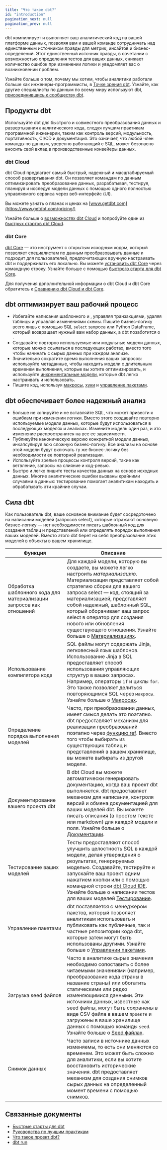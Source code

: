 ```yaml
---
title: "Что такое dbt?"
id: "introduction"
pagination_next: null
pagination_prev: null
---
```


<Snippet path="what-is-dbt-intro" />

dbt компилирует и выполняет ваш аналитический код на вашей платформе данных, позволяя вам и вашей команде сотрудничать над единственным источником правды для метрик, инсайтов и бизнес-определений. Этот единственный источник правды, в сочетании с возможностью определения тестов для ваших данных, снижает количество ошибок при изменении логики и уведомляет вас о возникновении проблем.

<Lightbox src="/img/docs/cloud-overview.jpg" width="60%" title="dbt работает вместе с вашими инструментами для загрузки, визуализации и другими инструментами работы с данными, позволяя вам преобразовывать данные непосредственно в вашей облачной платформе данных." />

Узнайте больше о том, почему мы хотим, чтобы аналитики работали больше как инженеры-программисты, в [Точке зрения dbt](/community/resources/viewpoint). Узнайте, как другие специалисты по данным по всему миру используют dbt, [присоединившись к сообществу dbt](https://www.getdbt.com/community/join-the-community).

## Продукты dbt

Используйте dbt для быстрого и совместного преобразования данных и развертывания аналитического кода, следуя лучшим практикам программной инженерии, таким как контроль версий, модульность, портативность, CI/CD и документация. Это означает, что любой член команды по данным, уверенно работающий с SQL, может безопасно вносить свой вклад в производственные конвейеры данных.

### dbt Cloud

dbt Cloud предлагает самый быстрый, надежный и масштабируемый способ развертывания dbt. Он позволяет командам по данным оптимизировать преобразование данных, разрабатывая, тестируя, планируя и исследуя модели данных с помощью одного полностью управляемого сервиса через веб-интерфейс (UI).

Вы можете узнать о планах и ценах на [www.getdbt.com](https://www.getdbt.com/pricing/)

Узнайте больше о [возможностях dbt Cloud](/docs/cloud/about-cloud/dbt-cloud-features) и попробуйте один из [быстрых стартов dbt Cloud](/docs/get-started-dbt).

### dbt Core

[dbt Core](/docs/core/about-core-setup) — это инструмент с открытым исходным кодом, который позволяет специалистам по данным преобразовывать данные и подходит для пользователей, предпочитающих вручную настраивать dbt и поддерживать его локально. Вы можете [установить dbt Core](/docs/core/installation-overview) через командную строку. Узнайте больше с помощью [быстрого старта для dbt Core](https://docs.getdbt.com/guides/codespace?step=1).

Для получения дополнительной информации о dbt Cloud и dbt Core обратитесь к [Сравнению dbt Cloud и dbt Core](https://www.getdbt.com/product/dbt-core-vs-dbt-cloud).

## dbt оптимизирует ваш рабочий процесс

- Избегайте написания шаблонного <Term id="dml" /> и <Term id="ddl" />, управляя транзакциями, удаляя таблицы и управляя изменениями схемы. Пишите бизнес-логику всего лишь с помощью SQL `select` запроса или Python DataFrame, который возвращает нужный вам набор данных, а dbt позаботится о <Term id="materialization" />.
- Создавайте повторно используемые или модульные модели данных, которые можно ссылаться в последующих работах, вместо того чтобы начинать с сырых данных при каждом анализе.
- Значительно сократите время выполнения ваших запросов: используйте метаданные, чтобы находить модели с длительным временем выполнения, которые вы хотите оптимизировать, и используйте [инкрементальные модели](/docs/build/incremental-models), которые dbt легко настраивать и использовать.
- Пишите <Term id="dry" /> код, используя [макросы](/docs/build/jinja-macros), [хуки](/docs/build/hooks-operations) и [управление пакетами](/docs/build/packages).

## dbt обеспечивает более надежный анализ

- Больше не копируйте и не вставляйте SQL, что может привести к ошибкам при изменении логики. Вместо этого создавайте повторно используемые модели данных, которые будут использоваться в последующих моделях и анализах. Измените модель один раз, и это изменение распространится на все ее зависимости.
- Публикуйте каноническую версию конкретной модели данных, инкапсулируя всю сложную бизнес-логику. Все анализы на основе этой модели будут включать ту же бизнес-логику без необходимости ее повторной реализации.
- Используйте зрелые процессы контроля версий, такие как ветвление, запросы на слияние и код-ревью.
- Быстро и легко пишите тесты качества данных на основе исходных данных. Многие аналитические ошибки вызваны крайними случаями в данных: тестирование помогает аналитикам находить и обрабатывать эти крайние случаи.

## Сила dbt

Как пользователь dbt, ваше основное внимание будет сосредоточено на написании моделей (запросов select), которые отражают основную бизнес-логику — нет необходимости писать шаблонный код для создания таблиц и представлений или определять порядок выполнения ваших моделей. Вместо этого dbt берет на себя преобразование этих моделей в объекты в вашем хранилище.

| Функция               | Описание |
|-----------------------|-------------|
| Обработка шаблонного кода для материализации запросов как отношений | Для каждой модели, которую вы создаете, вы можете легко настроить *материализацию*. Материализация представляет собой стратегию сборки для вашего запроса select — код, стоящий за материализацией, представляет собой надежный, шаблонный SQL, который оборачивает ваш запрос select в оператор для создания нового или обновления существующего отношения. Узнайте больше о [Материализациях](/docs/build/materializations).|
| Использование компилятора кода | SQL файлы могут содержать Jinja, легковесный язык шаблонов. Использование Jinja в SQL предоставляет способ использования управляющих структур в ваших запросах. Например, операторы `if` и циклы `for`. Это также позволяет делиться повторяющимся SQL через `макросы`. Узнайте больше о [Макросах](/docs/build/jinja-macros).|
| Определение порядка выполнения моделей | Часто, при преобразовании данных, имеет смысл делать это поэтапно. dbt предоставляет механизм для реализации преобразований поэтапно через [функцию ref](/reference/dbt-jinja-functions/ref). Вместо того чтобы выбирать из существующих таблиц и представлений в вашем хранилище, вы можете выбирать из другой модели.|
| Документирование вашего проекта dbt | В dbt Cloud вы можете автоматически генерировать документацию, когда ваш проект dbt выполняется. dbt предоставляет механизм для написания, контроля версий и обмена документацией для ваших моделей dbt. Вы можете писать описания (в простом тексте или markdown) для каждой модели и поля. Узнайте больше о [Документации](/docs/build/documentation).|
| Тестирование ваших моделей | Тесты предоставляют способ улучшить целостность SQL в каждой модели, делая утверждения о результатах, генерируемых моделью. Создавайте, тестируйте и запускайте ваш проект одним нажатием кнопки или с помощью командной строки [dbt Cloud IDE](/docs/cloud/dbt-cloud-ide/develop-in-the-cloud). Узнайте больше о написании тестов для ваших моделей [Тестирование](/docs/build/data-tests).|
| Управление пакетами | dbt поставляется с менеджером пакетов, который позволяет аналитикам использовать и публиковать как публичные, так и частные репозитории кода dbt, которые затем могут быть использованы другими. Узнайте больше о [Управлении пакетами](/docs/build/packages). |
| Загрузка seed файлов | Часто в аналитике сырые значения необходимо сопоставить с более читаемыми значениями (например, преобразование кода страны в название страны) или обогатить статическими или редко изменяющимися данными. Эти источники данных, известные как seed файлы, могут быть сохранены в виде CSV файла в вашем `проекте` и загружены в ваше хранилище данных с помощью команды `seed`. Узнайте больше о [Seed файлах](/docs/build/seeds).|
| Снимок данных | Часто записи в источнике данных изменяемы, то есть они меняются со временем. Это может быть сложно для аналитики, если вы хотите восстановить исторические значения. dbt предоставляет механизм для создания снимков сырых данных на определенный момент времени с помощью [снимков](/docs/build/snapshots).|

## Связанные документы

- [Быстрые старты для dbt](/guides)
- [Руководства по лучшим практикам](/best-practices)
- [Что такое проект dbt?](/docs/build/projects)
- [dbt run](/docs/running-a-dbt-project/run-your-dbt-projects)